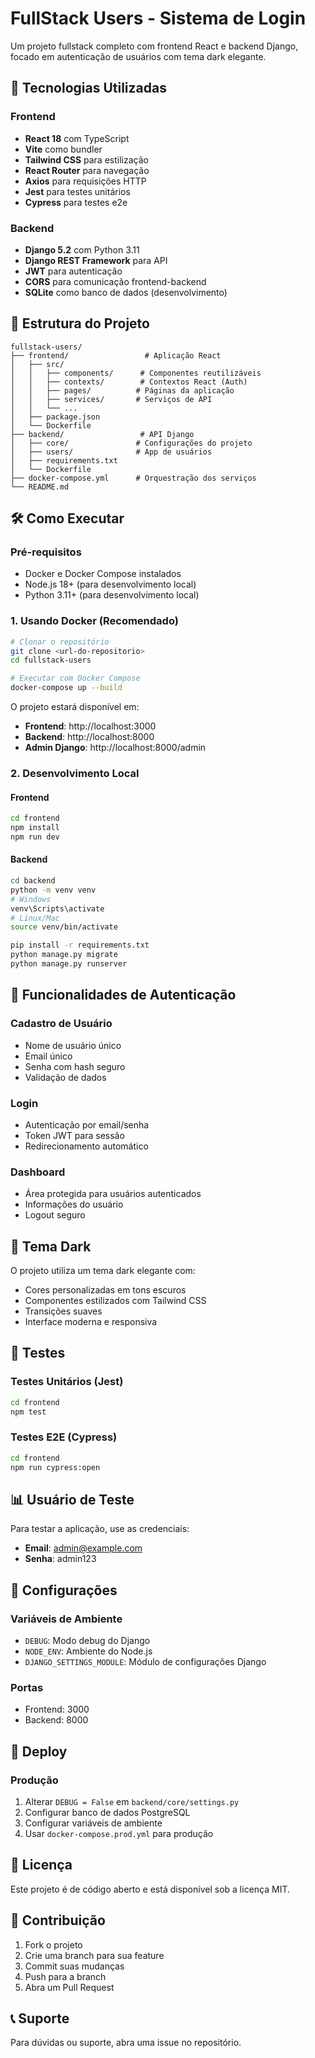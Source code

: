 # FullStack Users - Sistema de Login

Um projeto fullstack completo com frontend React e backend Django, focado em autenticação de usuários com tema dark elegante.

## 🚀 Tecnologias Utilizadas

### Frontend
- **React 18** com TypeScript
- **Vite** como bundler
- **Tailwind CSS** para estilização
- **React Router** para navegação
- **Axios** para requisições HTTP
- **Jest** para testes unitários
- **Cypress** para testes e2e

### Backend
- **Django 5.2** com Python 3.11
- **Django REST Framework** para API
- **JWT** para autenticação
- **CORS** para comunicação frontend-backend
- **SQLite** como banco de dados (desenvolvimento)

## 📁 Estrutura do Projeto

```
fullstack-users/
├── frontend/                 # Aplicação React
│   ├── src/
│   │   ├── components/      # Componentes reutilizáveis
│   │   ├── contexts/        # Contextos React (Auth)
│   │   ├── pages/          # Páginas da aplicação
│   │   ├── services/       # Serviços de API
│   │   └── ...
│   ├── package.json
│   └── Dockerfile
├── backend/                 # API Django
│   ├── core/               # Configurações do projeto
│   ├── users/              # App de usuários
│   ├── requirements.txt
│   └── Dockerfile
├── docker-compose.yml      # Orquestração dos serviços
└── README.md
```

## 🛠️ Como Executar

### Pré-requisitos
- Docker e Docker Compose instalados
- Node.js 18+ (para desenvolvimento local)
- Python 3.11+ (para desenvolvimento local)

### 1. Usando Docker (Recomendado)

```bash
# Clonar o repositório
git clone <url-do-repositorio>
cd fullstack-users

# Executar com Docker Compose
docker-compose up --build
```

O projeto estará disponível em:
- **Frontend**: http://localhost:3000
- **Backend**: http://localhost:8000
- **Admin Django**: http://localhost:8000/admin

### 2. Desenvolvimento Local

#### Frontend
```bash
cd frontend
npm install
npm run dev
```

#### Backend
```bash
cd backend
python -m venv venv
# Windows
venv\Scripts\activate
# Linux/Mac
source venv/bin/activate

pip install -r requirements.txt
python manage.py migrate
python manage.py runserver
```

## 🔐 Funcionalidades de Autenticação

### Cadastro de Usuário
- Nome de usuário único
- Email único
- Senha com hash seguro
- Validação de dados

### Login
- Autenticação por email/senha
- Token JWT para sessão
- Redirecionamento automático

### Dashboard
- Área protegida para usuários autenticados
- Informações do usuário
- Logout seguro

## 🎨 Tema Dark

O projeto utiliza um tema dark elegante com:
- Cores personalizadas em tons escuros
- Componentes estilizados com Tailwind CSS
- Transições suaves
- Interface moderna e responsiva

## 🧪 Testes

### Testes Unitários (Jest)
```bash
cd frontend
npm test
```

### Testes E2E (Cypress)
```bash
cd frontend
npm run cypress:open
```

## 📊 Usuário de Teste

Para testar a aplicação, use as credenciais:
- **Email**: admin@example.com
- **Senha**: admin123

## 🔧 Configurações

### Variáveis de Ambiente
- `DEBUG`: Modo debug do Django
- `NODE_ENV`: Ambiente do Node.js
- `DJANGO_SETTINGS_MODULE`: Módulo de configurações Django

### Portas
- Frontend: 3000
- Backend: 8000

## 🚀 Deploy

### Produção
1. Alterar `DEBUG = False` em `backend/core/settings.py`
2. Configurar banco de dados PostgreSQL
3. Configurar variáveis de ambiente
4. Usar `docker-compose.prod.yml` para produção

## 📝 Licença

Este projeto é de código aberto e está disponível sob a licença MIT.

## 🤝 Contribuição

1. Fork o projeto
2. Crie uma branch para sua feature
3. Commit suas mudanças
4. Push para a branch
5. Abra um Pull Request

## 📞 Suporte

Para dúvidas ou suporte, abra uma issue no repositório.
